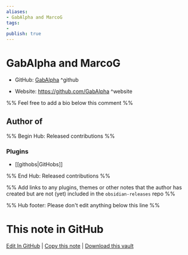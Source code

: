```yaml
---
aliases:
- GabAlpha and MarcoG
tags:
- 
publish: true
---
```


# GabAlpha and MarcoG

- GitHub: [GabAlpha](https://github.com/GabAlpha/) ^github
<!-- - Discord: `@` ^discord-->
- Website: <https://github.com/GabAlpha> ^website
<!-- - [[Publish sites|Publish site]]: <https://> ^publish-->

%% Feel free to add a bio below this comment %%


## Author of

%% Begin Hub: Released contributions %%
### Plugins
- [[githobs|GitHobs]]

%% End Hub: Released contributions %%

%% Add links to any plugins, themes or other notes that the author has created but are not (yet) included in the `obsidian-releases` repo %%

<!--
### Unlisted plugins
-->

<!--
### Others
-->

<!--
## Sponsor this author
-->

<!-- - [[GitHub sponsors]]: [Sponsor @GabAlpha on GitHub Sponsors](https://github.com/sponsors/GabAlpha) ^github-sponsor-->
<!-- - [[Buy me a coffee]]: <https://> ^buy-me-a-coffee-->
<!-- - [[PayPal]]: <https://> ^paypal-->
<!-- - [[Patreon]]: <https://> ^patreon-->

<!--
## Follow this author
-->

<!-- - [[YouTube Channels|On YouTube]]: <https://> ^youtube-->
<!-- - Twitter: <https://> ^twitter-->
<!-- - ... -->

%% Hub footer: Please don't edit anything below this line %%

# This note in GitHub

<span class="git-footer">[Edit In GitHub](https://github.dev/obsidian-community/obsidian-hub/blob/main/01%20-%20Community/People/GabAlpha.md "git-hub-edit-note") | [Copy this note](https://raw.githubusercontent.com/obsidian-community/obsidian-hub/main/01%20-%20Community/People/GabAlpha.md "git-hub-copy-note") | [Download this vault](https://github.com/obsidian-community/obsidian-hub/archive/refs/heads/main.zip "git-hub-download-vault") </span>
